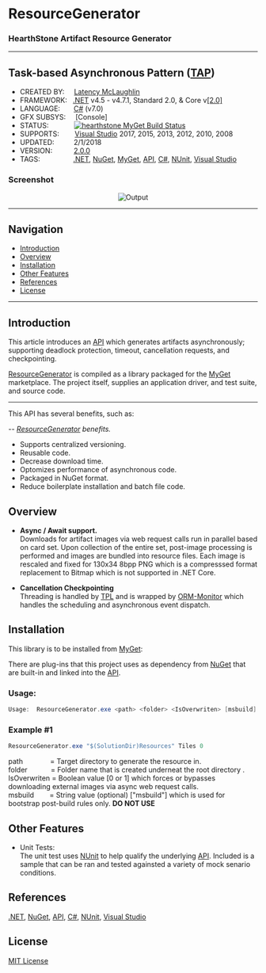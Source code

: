 # ResourceGenerator

### HearthStone Artifact Resource Generator

---

## Task-based Asynchronous Pattern ([TAP])

* CREATED BY: &nbsp;&nbsp;&nbsp;&nbsp;[Latency McLaughlin]
* FRAMEWORK: &nbsp;&nbsp;[.NET] v4.5 - v4.7.1, Standard 2.0, & Core v[[2.0]](https://www.microsoft.com/net/download/windows)
* LANGUAGE: &nbsp;&nbsp;&nbsp;&nbsp;&nbsp;&nbsp;[C#] (v7.0)
* GFX SUBSYS: &nbsp;&nbsp;&nbsp;&nbsp;[Console]
* STATUS: &nbsp;&nbsp;&nbsp;&nbsp;&nbsp;&nbsp;&nbsp;&nbsp;&nbsp;&nbsp;&nbsp;&nbsp;[![hearthstone MyGet Build Status](https://www.myget.org/BuildSource/Badge/hearthstone?identifier=1f42bc57-a3a3-47ed-8ea2-ad8287333101)](https://www.myget.org/)
* SUPPORTS: &nbsp;&nbsp;&nbsp;&nbsp;&nbsp;&nbsp;&nbsp;[Visual Studio] 2017, 2015, 2013, 2012, 2010, 2008
* UPDATED: &nbsp;&nbsp;&nbsp;&nbsp;&nbsp;&nbsp;&nbsp;&nbsp;&nbsp;2/1/2018
* VERSION: &nbsp;&nbsp;&nbsp;&nbsp;&nbsp;&nbsp;&nbsp;&nbsp;&nbsp;&nbsp;[2.0.0](https://www.nuget.org/packages/ResourceGenerator/2.0.0/)
* TAGS: &nbsp;&nbsp;&nbsp;&nbsp;&nbsp;&nbsp;&nbsp;&nbsp;&nbsp;&nbsp;&nbsp;&nbsp;&nbsp;&nbsp;&nbsp;&nbsp;[.NET], [NuGet], [MyGet], [API], [C#], [NUnit], [Visual Studio]

### Screenshot

<p align="center">
 <img src="https://github.com/Latency/ResourceGenerator/blob/master//Output.png?raw=true" alt="Output">
</p>

<hr>

## Navigation
* <a href="#introduction">Introduction</a>
* <a href="#overview">Overview</a>
* <a href="#installation">Installation</a>
* <a href="#other">Other Features</a>
* <a href="#references">References</a>
* <a href="#license">License</a>

<hr>

<h2><a name="introduction">Introduction</a></h2>

This article introduces an [API] which generates artifacts asynchronously; supporting deadlock protection, timeout, cancellation requests, and checkpointing.

[ResourceGenerator] is compiled as a library packaged for the [MyGet] marketplace.  The project itself, supplies an application driver, and test suite, and source code.

---

This API has several benefits, such as:

-- *[ResourceGenerator] benefits.*
* Supports centralized versioning.
* Reusable code.
* Decrease download time.
* Optomizes performance of asynchronous code.
* Packaged in NuGet format.
* Reduce boilerplate installation and batch file code.

<h2><a name="overview">Overview</a></h2>

* <b>Async / Await support.</b><br>
 Downloads for artifact images via web request calls run in parallel based on card set.  Upon collection of the entire set, post-image processing is performed and images are bundled into resource files.  Each image is rescaled and fixed for 130x34 8bpp PNG which is a compresssed format replacement to Bitmap which is not supported in .NET Core.

* <b>Cancellation Checkpointing</b><br>
 Threading is handled by [TPL] and is wrapped by [ORM-Monitor] which handles the scheduling and asynchronous event dispatch.

<h2><a name="installation">Installation</a></h2>

This library is to be installed from [MyGet]:

There are plug-ins that this project uses as dependency from [NuGet] that are built-in and linked into the [API].

### Usage:
```csharp
Usage:  ResourceGenerator.exe <path> <folder> <IsOverwriten> [msbuild]
```

### Example #1
```csharp
ResourceGenerator.exe "$(SolutionDir)Resources" Tiles 0
```

path &nbsp;&nbsp;&nbsp;&nbsp;&nbsp;&nbsp;&nbsp;&nbsp;&nbsp;&nbsp;&nbsp;&nbsp;&nbsp;= Target directory to generate the resource in.<br>
folder &nbsp;&nbsp;&nbsp;&nbsp;&nbsp;&nbsp;&nbsp;&nbsp;&nbsp;&nbsp;&nbsp;= Folder name that is created underneat the root directory <Path>.<br>
IsOverwriten = Boolean value [0 or 1] which forces or bypasses downloading external images via async web request calls.<br>
msbuild &nbsp;&nbsp;&nbsp;&nbsp;&nbsp;&nbsp;&nbsp;= String value (optional) ["msbuild"] which is used for bootstrap post-build rules only.  **DO NOT USE**<br>

<h2><a name="other">Other Features</a></h2>

- Unit Tests:<br>
  The unit test uses [NUnit] to help qualify the underlying [API].   Included is a sample that can be ran and tested againsted a variety of mock senario conditions.

<h2><a name="references">References</a></h2>

 [.NET], [NuGet], [API], [C#], [NUnit], [Visual Studio]

<h2><a name="license">License</a></h2>

[MIT License]


[//]: # (These are reference links used in the body of this note and get stripped out when the markdown processor does its job.)

   [.NET]: <https://en.wikipedia.org/wiki/.NET_Framework/>
   [API]: <https://en.wikipedia.org/wiki/Application_programming_interface>
   [C#]: <https://en.wikipedia.org/wiki/C_Sharp_(programming_language)>
   [DLL]: <https://en.wikipedia.org/wiki/Dynamic-link_library>
   [Latency McLaughlin]: <https://www.linkedin.com/in/Latency/>
   [MIT License]: <http://choosealicense.com/licenses/mit/>
   [MyGet]: <https://www.myget.org/features>
   [NuGet]: <https://www.nuget.org/>
   [NUnit]: <https://en.wikipedia.org/wiki/NUnit>
   [ORM-Monitor]: <https://github.com/Latency/ORM-Monitor/>
   [ResourceGenerator]: <https://github.com/Latency/ResourceGenerator/>
   [TAP]: <https://msdn.microsoft.com/en-us/library/hh873175(v=vs.110).aspx>
   [TPL]: <https://msdn.microsoft.com/en-us/library/dd460717(v=vs.110).aspx>
   [Visual Studio]: <https://en.wikipedia.org/wiki/Microsoft_Visual_Studio/>